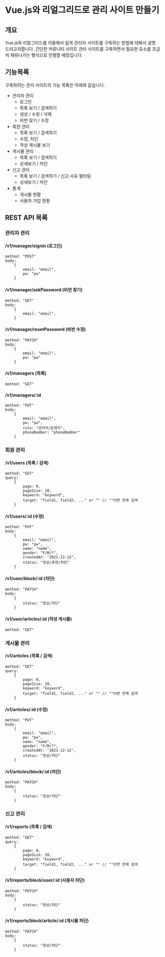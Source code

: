 # Vue.js와 리얼그리드로 관리 사이트 만들기


## 개요

Vue.js와 리얼그리드를 이용해서 쉽게 관리자 사이트를 구축하는 방법에 대해서 설명 드리고자합니다.
간단한 커뮤니티 사이트 관리 사이트를 구축하면서 필요한 요소를 조금씩 채워나가는 형식으로 진행할 예정입니다.


## 기능목록

구축하려는 관리 사이트의 기능 목록은 아래와 같습니다.

* 관리자 관리
  * 로그인
  * 목록 보기 / 검색하기
  * 생성 / 수정 / 삭제
  * 비번 찾기 / 수정
* 회원 관리
  * 목록 보기 / 검색하기
  * 수정, 차단
  * 작성 게시물 보기
* 게시물 관리
  * 목록 보기 / 검색하기
  * 상세보기 / 차단
* 신고 관리
  * 목록 보기 / 검색하기 / 신고 사유 필터링
  * 상세보기 / 차단
* 통계
  * 게시물 현황
  * 사용자 가입 현황


## REST API 목록


### 관리자 관리

#### /v1/manager/signin (로그인)
```
method: "POST"
body:
    {
        email: "email",
        pw: "pw"
    }
```

#### /v1/manager/askPassword (비번 찾기)
```
method: "GET"
body:
    {
        email: "email",
    }
```

#### /v1/manager/resetPassword (비번 수정)
```
method: "PATCH"
body:
    {
        email: "email",
        pw: "pw"
    }
```

#### /v1/managers (목록)
```
method: "GET"
```

#### /v1/managers/:id
```
method: "PUT"
body:
    {
        email: "email",
        pw: "pw",
        rule: "관리자/운영자",
        phoneNumber: "phoneNumber"
    }
```


### 회원 관리

#### /v1/users (목록 / 검색)
```
method: "GET"
query:
    {
        page: 0,
        pageSize: 20,
        keyword: "keyword",
        target: "field1, field2, ..." or "" // ""이면 전체 검색
    }
```

#### /v1/users/:id (수정)
```
method: "PUT"
body:
    {
        email: "email",
        pw: "pw",
        name: "name",
        gender: "F/M/?",
        createdAt: "2021-12-12",
        status: "정상/휴면/차단"
    }
```

#### /v1/user/block/:id (차단)
```
method: "PATCH"
body:
    {
        status: "정상/차단"
    }
```

#### /v1/user/articles/:id (작성 게시물)
```
method: "GET"
```


### 게시물 관리

#### /v1/articles (목록 / 검색)
```
method: "GET"
query:
    {
        page: 0,
        pageSize: 20,
        keyword: "keyword",
        target: "field1, field2, ..." or "" // ""이면 전체 검색
    }
```

#### /v1/articles/:id (수정)
```
method: "PUT"
body:
    {
        email: "email",
        pw: "pw",
        name: "name",
        gender: "F/M/?",
        createdAt: "2021-12-12",
        status: "정상/차단"
    }
```

#### /v1/articles/block/:id (차단)
```
method: "PATCH"
body:
    {
        status: "정상/차단"
    }
```


### 신고 관리

#### /v1/reports (목록 / 검색)
```
method: "GET"
query:
    {
        page: 0,
        pageSize: 20,
        keyword: "keyword",
        target: "field1, field2, ..." or "" // ""이면 전체 검색
    }
```

#### /v1/reports/block/user/:id (사용자 차단)
```
method: "PATCH"
body:
    {
        status: "정상/차단"
    }
```

#### /v1/reports/block/article/:id (게시물 차단)
```
method: "PATCH"
body:
    {
        status: "정상/차단"
    }
```